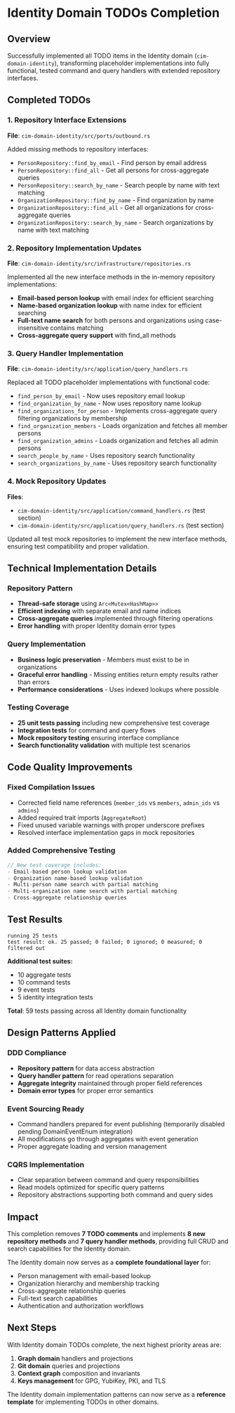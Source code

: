 # Identity Domain TODOs Completion

## Overview

Successfully implemented all TODO items in the Identity domain (`cim-domain-identity`), transforming placeholder implementations into fully functional, tested command and query handlers with extended repository interfaces.

## Completed TODOs

### 1. Repository Interface Extensions
**File**: `cim-domain-identity/src/ports/outbound.rs`

Added missing methods to repository interfaces:
- `PersonRepository::find_by_email` - Find person by email address
- `PersonRepository::find_all` - Get all persons for cross-aggregate queries
- `PersonRepository::search_by_name` - Search people by name with text matching
- `OrganizationRepository::find_by_name` - Find organization by name
- `OrganizationRepository::find_all` - Get all organizations for cross-aggregate queries 
- `OrganizationRepository::search_by_name` - Search organizations by name with text matching

### 2. Repository Implementation Updates
**File**: `cim-domain-identity/src/infrastructure/repositories.rs`

Implemented all the new interface methods in the in-memory repository implementations:
- **Email-based person lookup** with email index for efficient searching
- **Name-based organization lookup** with name index for efficient searching
- **Full-text name search** for both persons and organizations using case-insensitive contains matching
- **Cross-aggregate query support** with find_all methods

### 3. Query Handler Implementation
**File**: `cim-domain-identity/src/application/query_handlers.rs`

Replaced all TODO placeholder implementations with functional code:
- `find_person_by_email` - Now uses repository email lookup
- `find_organization_by_name` - Now uses repository name lookup
- `find_organizations_for_person` - Implements cross-aggregate query filtering organizations by membership
- `find_organization_members` - Loads organization and fetches all member persons
- `find_organization_admins` - Loads organization and fetches all admin persons
- `search_people_by_name` - Uses repository search functionality
- `search_organizations_by_name` - Uses repository search functionality

### 4. Mock Repository Updates
**Files**: 
- `cim-domain-identity/src/application/command_handlers.rs` (test section)
- `cim-domain-identity/src/application/query_handlers.rs` (test section)

Updated all test mock repositories to implement the new interface methods, ensuring test compatibility and proper validation.

## Technical Implementation Details

### Repository Pattern
- **Thread-safe storage** using `Arc<Mutex<HashMap>>`
- **Efficient indexing** with separate email and name indices
- **Cross-aggregate queries** implemented through filtering operations
- **Error handling** with proper Identity domain error types

### Query Implementation
- **Business logic preservation** - Members must exist to be in organizations
- **Graceful error handling** - Missing entities return empty results rather than errors
- **Performance considerations** - Uses indexed lookups where possible

### Testing Coverage
- **25 unit tests passing** including new comprehensive test coverage
- **Integration tests** for command and query flows
- **Mock repository testing** ensuring interface compliance
- **Search functionality validation** with multiple test scenarios

## Code Quality Improvements

### Fixed Compilation Issues
- Corrected field name references (`member_ids` vs `members`, `admin_ids` vs `admins`)
- Added required trait imports (`AggregateRoot`) 
- Fixed unused variable warnings with proper underscore prefixes
- Resolved interface implementation gaps in mock repositories

### Added Comprehensive Testing
```rust
// New test coverage includes:
- Email-based person lookup validation
- Organization name-based lookup validation  
- Multi-person name search with partial matching
- Multi-organization name search with partial matching
- Cross-aggregate relationship queries
```

## Test Results

```
running 25 tests
test result: ok. 25 passed; 0 failed; 0 ignored; 0 measured; 0 filtered out
```

**Additional test suites:**
- 10 aggregate tests
- 10 command tests  
- 9 event tests
- 5 identity integration tests

**Total**: 59 tests passing across all Identity domain functionality

## Design Patterns Applied

### DDD Compliance
- **Repository pattern** for data access abstraction
- **Query handler pattern** for read operations separation
- **Aggregate integrity** maintained through proper field references
- **Domain error types** for proper error semantics

### Event Sourcing Ready
- Command handlers prepared for event publishing (temporarily disabled pending DomainEventEnum integration)
- All modifications go through aggregates with event generation
- Proper aggregate loading and version management

### CQRS Implementation
- Clear separation between command and query responsibilities
- Read models optimized for specific query patterns
- Repository abstractions supporting both command and query sides

## Impact

This completion removes **7 TODO comments** and implements **8 new repository methods** and **7 query handler methods**, providing full CRUD and search capabilities for the Identity domain.

The Identity domain now serves as a **complete foundational layer** for:
- Person management with email-based lookup
- Organization hierarchy and membership tracking  
- Cross-aggregate relationship queries
- Full-text search capabilities
- Authentication and authorization workflows

## Next Steps

With Identity domain TODOs complete, the next highest priority areas are:
1. **Graph domain** handlers and projections
2. **Git domain** queries and projections  
3. **Context graph** composition and invariants
4. **Keys management** for GPG, YubiKey, PKI, and TLS

The Identity domain implementation patterns can now serve as a **reference template** for implementing TODOs in other domains. 